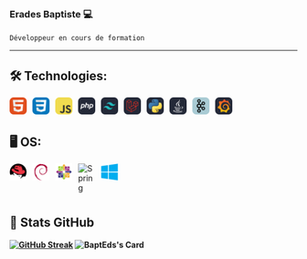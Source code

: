 ### Erades Baptiste 💻
 `Développeur en cours de formation ` 
 
 ---
 ## 🛠 Technologies: 
<img align="left" alt="Spring" width="30px" style="padding-right:10px;" src="https://github.com/tandpfun/skill-icons/blob/main/icons/HTML.svg"/>
<img align="left" alt="Spring" width="30px" style="padding-right:10px;" src="https://github.com/tandpfun/skill-icons/blob/main/icons/CSS.svg"/>
<img align="left" alt="Spring" width="30px" style="padding-right:10px;" src="https://github.com/tandpfun/skill-icons/blob/main/icons/JavaScript.svg"/>
<img align="left" alt="Spring" width="30px" style="padding-right:10px;" src="https://github.com/tandpfun/skill-icons/blob/main/icons/PHP-Dark.svg"/>
<img align="left" alt="Spring" width="30px" style="padding-right:10px;" src="https://github.com/tandpfun/skill-icons/blob/main/icons/TailwindCSS-Dark.svg"/>
<img align="left" alt="Spring" width="30px" style="padding-right:10px;" src="https://github.com/tandpfun/skill-icons/blob/main/icons/Laravel-Dark.svg"/>
<img align="left" alt="Spring" width="30px" style="padding-right:10px;" src="https://github.com/tandpfun/skill-icons/blob/main/icons/Python-Dark.svg"/>
<img align="left" alt="Spring" width="30px" style="padding-right:10px;" src="https://github.com/tandpfun/skill-icons/blob/main/icons/Java-Dark.svg"/>
<img align="left" alt="Spring" width="30px" style="padding-right:10px;" src="https://github.com/tandpfun/skill-icons/blob/main/icons/Kafka.svg"/>
<img align="left" alt="Spring" width="30px" style="padding-right:10px;" src="https://github.com/tandpfun/skill-icons/blob/main/icons/Grafana-Dark.svg"/>

<br><br>

## 🖥 OS:
<img align="left" alt="Spring" width="30px" style="padding-right:10px;" src="https://github.com/devicons/devicon/blob/master/icons/redhat/redhat-original.svg"/>
<img align="left" alt="Spring" width="30px" style="padding-right:10px;" src="https://github.com/devicons/devicon/blob/master/icons/debian/debian-plain.svg"/>
<img align="left" alt="Spring" width="30px" style="padding-right:10px;" src="https://github.com/devicons/devicon/blob/master/icons/centos/centos-original.svg"/>
<img align="left" alt="Spring" width="30px" style="padding-right:10px;" src="https://upload.wikimedia.org/wikipedia/commons/1/13/AlmaLinux_Icon_Logo.svg"/>
<img align="left" alt="Spring" width="30px" style="padding-right:10px;" src="https://github.com/devicons/devicon/blob/master/icons/windows8/windows8-original.svg"/>

<br><br>
---

## 🚩 Stats GitHub
**<div>[![GitHub Streak](https://streak-stats.demolab.com?user=Bapteds&theme=onedark&hide_border=true&locale=fr&date_format=j%20M%5B%20Y%5D&card_width=400)](https://git.io/streak-stats)
![BaptEds's Card](https://github-readme-stats.vercel.app/api?username=Bapteds&theme=onedark&hide_border=true&locale=fr&card_width=400)</div>**
